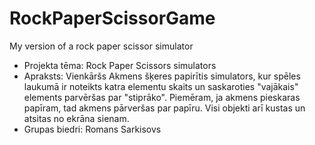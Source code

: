 # RockPaperScissorGame
My version of a rock paper scissor simulator
- Projekta tēma: Rock Paper Scissors simulators
- Apraksts: Vienkāršs Akmens šķeres papirītis simulators, kur spēles laukumā ir noteikts katra elementu skaits un saskaroties "vajākais" elements parvēršas par "stiprāko". Piemēram, ja akmens pieskaras papīram, tad akmens pārveršas par papīru. Visi objekti arī kustas un atsitas no ekrāna sienam.
- Grupas biedri: Romans Sarkisovs

